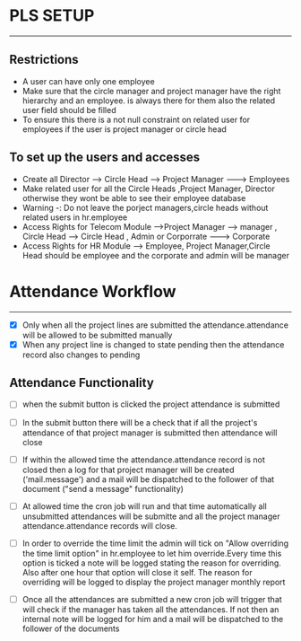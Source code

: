 # PLS SETUP
--------------

## Restrictions

- A user can have only one employee
-  Make sure that the circle manager and project manager have the right hierarchy and an employee. is always there for them also the related user field should be filled
-  To ensure this there is a not null constraint on related user for employees if the user is project manager or circle head 

## To set up the users and accesses


-  Create all Director --> Circle Head --> Project Manager ---> Employees
-  Make related user for all the Circle Heads ,Project Manager, Director otherwise they wont be able to see their employee database
-  Warning -: Do not leave the porject managers,circle heads without related users in hr.employee
-  Access Rights for Telecom Module -->Project Manager --> manager , Circle Head --> Circle Head , Admin or Corporrate ---> Corporate
-  Access Rights for HR Module --> Employee, Project Manager,Circle Head should be employee and the corporate and admin will be manager


# Attendance Workflow 
-------------------------

- [x] Only when all the project lines are submitted the attendance.attendance will be allowed to be submitted manually
- [x] When any project line is changed to state pending then the attendance record also changes to pending 
 
## Attendance Functionality

- [ ] when the submit button is clicked the project attendance is submitted

- [ ] In the submit button there will be a check that if all the project's attendance of that project manager is submitted then attendance will close 

- [ ] If within the allowed time the attendance.attendance record is not closed then a log for that project manager will be created ('mail.message') and a mail will be dispatched to the follower of that document ("send a message" functionality)

- [ ] At allowed time the cron job will run and that time automatically all unsubmitted attendances will be submitte and all the project manager attendance.attendance records will close.

- [ ] In order to override the time limit the admin will tick on "Allow overriding the time limit option" in hr.employee to let him override.Every time this option is ticked a note will be logged stating the reason for overriding. Also after one hour that option will close it self. The reason for overriding will be logged to display the project manager monthly report

- [ ] Once all the attendances are submitted a new cron job will trigger that will check if the manager has taken all the attendances. If not then an internal note will be logged for him and a mail will be dispatched to the follower of the documents
 